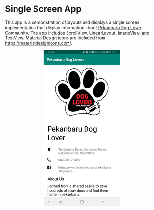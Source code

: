 # Single Screen App
This app is a demonstration of layouts and displays a single screen implementation that display information about [Pekanbaru Dog Lover Community](https://www.facebook.com/pg/pekanbaru.doglovers). The app includes ScrollView, LinearLayout, ImageView, and TextView. Material Design icons are included from https://materialdesignicons.com/.

<center>
  <img
    src="app_screenshot.jpg"
    width="250" >
</center>
